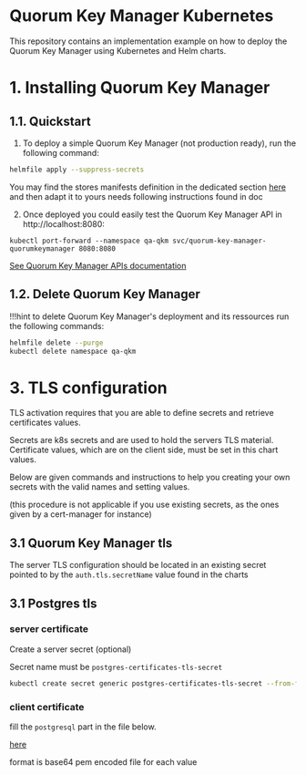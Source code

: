 # Quorum Key Manager Kubernetes

This repository contains an implementation example on how to deploy the Quorum Key Manager using Kubernetes and Helm charts.

# 1. Installing Quorum Key Manager

## 1.1. Quickstart

1. To deploy a simple Quorum Key Manager (not production ready), run the following command:

```bash
helmfile apply --suppress-secrets
```

You may find the stores manifests definition in the dedicated section [here](./values/qkm.yaml.gotmpl) and then adapt it to yours needs following instructions found in doc

2. Once deployed you could easily test the Quorum Key Manager API in http://localhost:8080:

```
kubectl port-forward --namespace qa-qkm svc/quorum-key-manager-quorumkeymanager 8080:8080
```

[See Quorum Key Manager APIs documentation](https://consensys.github.io/quorum-key-manager)

## 1.2. Delete Quorum Key Manager
!!!hint
  to delete Quorum Key Manager's deployment and its ressources run the following commands:

```bash
helmfile delete --purge
kubectl delete namespace qa-qkm
```

# 3. TLS configuration

TLS activation requires that you are able to define secrets and retrieve certificates values.

Secrets are k8s secrets and are used to hold the servers TLS material.
Certificate values, which are on the client side, must be set in this chart values.

Below are given commands and instructions to help you creating your own secrets with the valid names and setting values.

(this procedure is not applicable if you use existing secrets, as the ones given by a cert-manager for instance)

## 3.1 Quorum Key Manager tls

The server TLS configuration should be located in an existing secret pointed to by the `auth.tls.secretName` value found in the charts

## 3.1 Postgres tls

### server certificate

Create a server secret (optional)

Secret name must be `postgres-certificates-tls-secret`

```bash
kubectl create secret generic postgres-certificates-tls-secret --from-file=$PGSERVER_CRT_FILE --from-file=$PGSERVER_KEY_FILE --from-file=$PGCA_CERTS_FILE -n qa-qkm
```

### client certificate

fill the `postgresql` part in the file below.

[here](./values/qkm.yaml.gotmpl)

format is base64 pem encoded file for each value